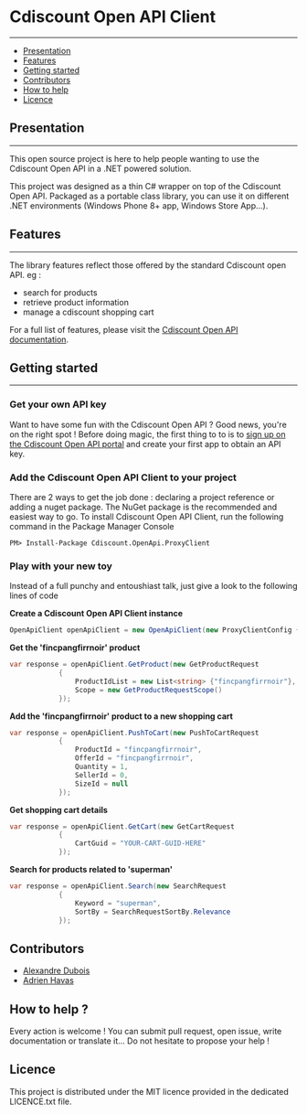 # Cdiscount Open API Client
---------------------------------

* [Presentation](#presentation)
* [Features](#features)
* [Getting started](#getting-started)
* [Contributors](#contributors)
* [How to help](#how-to-help-)
* [Licence](#licence)

## Presentation
---------------

This open source project is here to help people wanting to use the Cdiscount Open API in a .NET powered solution.

This project was designed as a thin C# wrapper on top of the Cdiscount Open API. Packaged as a portable class library, you can use it on different .NET environments (Windows Phone 8+ app, Windows Store App...).

## Features
------------

The library features reflect those offered by the standard Cdiscount open API. eg : 

* search for products
* retrieve product information
* manage a cdiscount shopping cart

For a full list of features, please visit the [Cdiscount Open API documentation](https://dev.cdiscount.com/docs/apiReference).

## Getting started
------------------
### Get your own API key
Want to have some fun with the Cdiscount Open API ? Good news, you're on the right spot ! Before doing magic, the first thing to to is to [sign up on the Cdiscount Open API portal](https://dev.cdiscount.com/register) and create your first app to obtain an API key.

### Add the Cdiscount Open API Client to your project

There are 2 ways to get the job done : declaring a project reference or adding a nuget package. The NuGet package is the recommended and easiest way to go.
To install Cdiscount Open API Client, run the following command in the Package Manager Console
```
PM> Install-Package Cdiscount.OpenApi.ProxyClient
```

### Play with your new toy

Instead of a full punchy and entoushiast talk, just give a look to the following lines of code

**Create a Cdiscount Open API Client instance**
```csharp
OpenApiClient openApiClient = new OpenApiClient(new ProxyClientConfig { ApiKey = "YOUR-BRAND-NEW-API-KEY-HERE" });
```

**Get the 'fincpangfirrnoir' product**
```csharp
var response = openApiClient.GetProduct(new GetProductRequest
            {
                ProductIdList = new List<string> {"fincpangfirrnoir"},
                Scope = new GetProductRequestScope()
            });
```

**Add the 'fincpangfirrnoir' product to a new shopping cart**
```csharp
var response = openApiClient.PushToCart(new PushToCartRequest
            {
                ProductId = "fincpangfirrnoir",
                OfferId = "fincpangfirrnoir",
                Quantity = 1,
                SellerId = 0,
                SizeId = null
            });
```

**Get shopping cart details**
```csharp
var response = openApiClient.GetCart(new GetCartRequest
            {
                CartGuid = "YOUR-CART-GUID-HERE"
            });
```

**Search for products related to 'superman'**
```csharp
var response = openApiClient.Search(new SearchRequest
            {
                Keyword = "superman",
                SortBy = SearchRequestSortBy.Relevance
            });
```

## Contributors
* [Alexandre Dubois](http://www.alexandredubois.com)
* [Adrien Havas](https://github.com/Drenskin)

## How to help ?

Every action is welcome ! You can submit pull request, open issue, write documentation or translate it... Do not hesitate to propose your help !

## Licence
This project is distributed under the MIT licence provided in the dedicated LICENCE.txt file.
